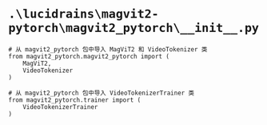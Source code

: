 # `.\lucidrains\magvit2-pytorch\magvit2_pytorch\__init__.py`

```
# 从 magvit2_pytorch 包中导入 MagViT2 和 VideoTokenizer 类
from magvit2_pytorch.magvit2_pytorch import (
    MagViT2,
    VideoTokenizer
)

# 从 magvit2_pytorch 包中导入 VideoTokenizerTrainer 类
from magvit2_pytorch.trainer import (
    VideoTokenizerTrainer
)
```